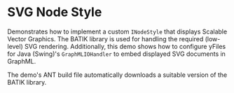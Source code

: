 # SVG Node Style
  

 Demonstrates how to implement a custom `INodeStyle` that displays Scalable Vector Graphics. The BATIK library is used for handling the required (low-level) SVG rendering. Additionally, this demo shows how to configure yFiles for Java (Swing)'s `GraphMLIOHandler` to embed displayed SVG documents in GraphML. 

 The demo's ANT build file automatically downloads a suitable version of the BATIK library.   